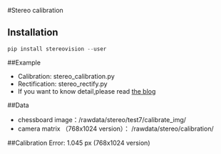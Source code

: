 #Stereo calibration

## Installation
``` python
pip install stereovision --user
```

##Example
- Calibration: stereo_calibration.py
- Rectification: stereo_rectify.py
- If you want to know detail,please read [the blog](https://erget.wordpress.com/2014/02/28/calibrating-a-stereo-pair-with-python/)

##Data

- chessboard image：/rawdata/stereo/test7/calibrate_img/
- camera matrix （768x1024 version）： /rawdata/stereo/calibration/



##Calibration Error: 
1.045 px  (768x1024 version)

